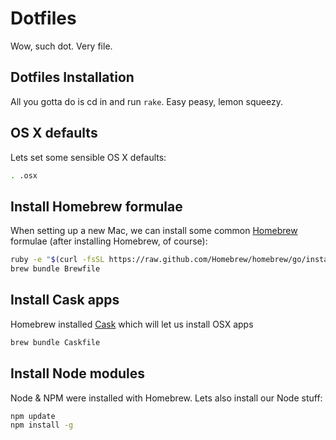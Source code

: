 Dotfiles
====================

Wow, such dot. Very file.

Dotfiles Installation
------------
All you gotta do is cd in and run `rake`. Easy peasy, lemon squeezy.

OS X defaults
------------
Lets set some sensible OS X defaults:

```bash
. .osx
```

Install Homebrew formulae
------------
When setting up a new Mac, we can install some common [Homebrew](http://brew.sh/) formulae (after installing Homebrew, of course):

```bash
ruby -e "$(curl -fsSL https://raw.github.com/Homebrew/homebrew/go/install)"
brew bundle Brewfile
```

Install Cask apps
------------
Homebrew installed [Cask](http://caskroom.io) which will let us install OSX apps

```bash
brew bundle Caskfile
```

Install Node modules
------------

Node & NPM were installed with Homebrew. Lets also install our Node stuff:

```bash
npm update
npm install -g
```
